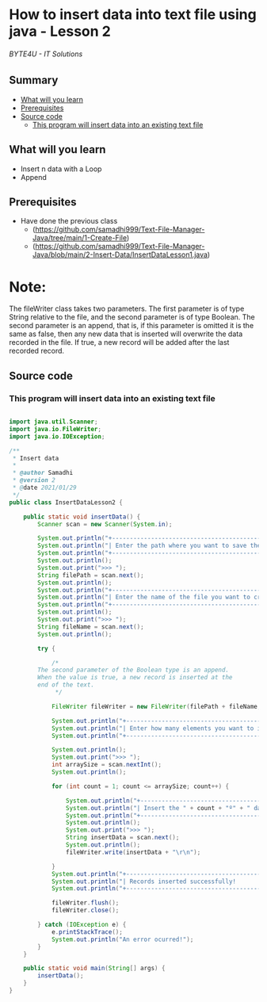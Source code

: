 # How to insert data into text file using java - Lesson 2
###### BYTE4U - IT Solutions

## Summary
- [What will you learn](#What-will-you-learn)
- [Prerequisites](#Prerequisites)
- [Source code](#source-code)
  - [This program will insert data into an existing text file](#This-program-will-insert-data-into-an-existing-text-file.)
  
## What will you learn
- Insert n data with a Loop
- Append

## Prerequisites

- Have done the previous class 
  - (https://github.com/samadhi999/Text-File-Manager-Java/tree/main/1-Create-File)
  - (https://github.com/samadhi999/Text-File-Manager-Java/blob/main/2-Insert-Data/InsertDataLesson1.java)

# Note:
 The fileWriter class takes two parameters. The first parameter is of type 
 String relative to the file, and the second parameter is of type Boolean. 
 The second parameter is an append, that is, if this parameter is omitted 
 it is the same as false, then any new data that is inserted will overwrite 
 the data recorded in the file. If true, a new record will be added after the 
 last recorded record.

## Source code

### This program will insert data into an existing text file

```java

import java.util.Scanner;
import java.io.FileWriter;
import java.io.IOException;

/**
 * Insert data
 *
 * @author Samadhi
 * @version 2
 * @date 2021/01/29
 */
public class InsertDataLesson2 {

    public static void insertData() {
        Scanner scan = new Scanner(System.in);

        System.out.println("+-----------------------------------------------------------+");
        System.out.println("| Enter the path where you want to save the file:           |");
        System.out.println("+-----------------------------------------------------------+");
        System.out.println();
        System.out.print(">>> ");
        String filePath = scan.next();
        System.out.println();
        System.out.println("+-----------------------------------------------------------+");
        System.out.println("| Enter the name of the file you want to create:            |");
        System.out.println("+-----------------------------------------------------------+");
        System.out.println();
        System.out.print(">>> ");
        String fileName = scan.next();
        System.out.println();

        try {

            /*
	    The second parameter of the Boolean type is an append. 
	    When the value is true, a new record is inserted at the 
	    end of the text.
             */

            FileWriter fileWriter = new FileWriter(filePath + fileName, true);

            System.out.println("+-----------------------------------------------------------+");
            System.out.println("| Enter how many elements you want to insert:               |");
            System.out.println("+-----------------------------------------------------------+");

            System.out.println();
            System.out.print(">>> ");
            int arraySize = scan.nextInt();
            System.out.println();

            for (int count = 1; count <= arraySize; count++) {

                System.out.println("+-----------------------------------------------------------+");
                System.out.println("| Insert the " + count + "º" + " dado:                                       |");
                System.out.println("+-----------------------------------------------------------+");
                System.out.println();
                System.out.print(">>> ");
                String insertData = scan.next();
                System.out.println();
                fileWriter.write(insertData + "\r\n");

            }
            System.out.println("+-----------------------------------------------------------+");
            System.out.println("| Records inserted successfully!                            |");
            System.out.println("+-----------------------------------------------------------+");

            fileWriter.flush();
            fileWriter.close();

        } catch (IOException e) {
            e.printStackTrace();
            System.out.println("An error ocurred!");
        }
    }

    public static void main(String[] args) {
        insertData();
    }
}


```
